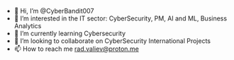 - 👋 Hi, I’m @CyberBandit007
- 👀 I’m interested in the IT sector: CyberSecurity, PM, AI and ML, Business Analytics
- 🌱 I’m currently learning Cybersecurity
- 💞️ I’m looking to collaborate on CyberSecurity International Projects
- 📫 How to reach me rad.valiev@proton.me   

<!---
CyberBandit007/CyberBandit007 is a ✨ special ✨ repository because its `README.md` (this file) appears on your GitHub profile.
You can click the Preview link to take a look at your changes.
--->
